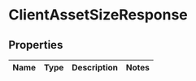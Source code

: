 
# ClientAssetSizeResponse

## Properties
Name | Type | Description | Notes
------------ | ------------- | ------------- | -------------



